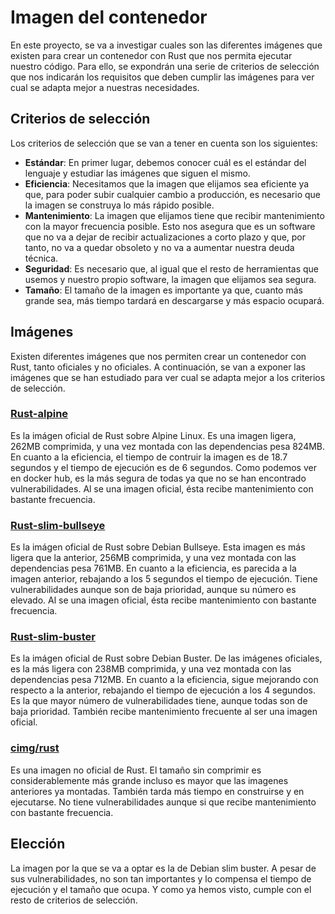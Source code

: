 # Imagen del contenedor
En este proyecto, se va a investigar cuales son las diferentes imágenes que existen para crear un contenedor con Rust que nos permita ejecutar nuestro código. Para ello, se expondrán una serie de criterios de selección que nos indicarán los requisitos que deben cumplir las imágenes para ver cual se adapta mejor a nuestras necesidades.

## Criterios de selección
Los criterios de selección que se van a tener en cuenta son los siguientes:
- **Estándar**: En primer lugar, debemos conocer cuál es el estándar del lenguaje y estudiar las imágenes que siguen el mismo.
- **Eficiencia**: Necesitamos que la imagen que elijamos sea eficiente ya que, para poder subir cualquier cambio a producción, es necesario que la imagen se construya lo más rápido posible.
- **Mantenimiento**: La imagen que elijamos tiene que recibir mantenimiento con la mayor frecuencia posible. Esto nos asegura que es un software que no va a dejar de recibir actualizaciones a corto plazo y que, por tanto, no va a quedar obsoleto y no va a aumentar nuestra deuda técnica.
- **Seguridad**: Es necesario que, al igual que el resto de herramientas que usemos y nuestro propio software, la imagen que elijamos sea segura.
- **Tamaño**: El tamaño de la imagen es importante ya que, cuanto más grande sea, más tiempo tardará en descargarse y más espacio ocupará.

## Imágenes
Existen diferentes imágenes que nos permiten crear un contenedor con Rust, tanto oficiales y no oficiales. A continuación, se van a exponer las imágenes que se han estudiado para ver cual se adapta mejor a los criterios de selección.

### [Rust-alpine](https://hub.docker.com/_/rust)
Es la imágen oficial de Rust sobre Alpine Linux. Es una imagen ligera, 262MB comprimida, y una vez montada con las dependencias pesa 824MB. En cuanto a la eficiencia, el tiempo de contruir la imagen es de 18.7 segundos y el tiempo de ejecución es de 6 segundos. Como podemos ver en docker hub, es la más segura de todas ya que no se han encontrado vulnerabilidades. Al se una imagen oficial, ésta recibe mantenimiento con bastante frecuencia.

### [Rust-slim-bullseye](https://hub.docker.com/_/rust)
Es la imágen oficial de Rust sobre Debian Bullseye. Esta imagen es más ligera que la anterior, 256MB comprimida, y una vez montada con las dependencias pesa 761MB. En cuanto a la eficiencia, es parecida a la imagen anterior, rebajando a los 5 segundos el tiempo de ejecución. Tiene vulnerabilidades aunque son de baja prioridad, aunque su número es elevado. Al se una imagen oficial, ésta recibe mantenimiento con bastante frecuencia.

### [Rust-slim-buster](https://hub.docker.com/_/rust)
Es la imágen oficial de Rust sobre Debian Buster. De las imágenes oficiales, es la más ligera con 238MB comprimida, y una vez montada con las dependencias pesa 712MB. En cuanto a la eficiencia, sigue mejorando con respecto a la anterior, rebajando el tiempo de ejecución a los 4 segundos. Es la que mayor número de vulnerabilidades tiene, aunque todas son de baja prioridad. También recibe mantenimiento frecuente al ser una imagen oficial.

### [cimg/rust](https://hub.docker.com/r/cimg/rust)
Es una imagen no oficial de Rust. El tamaño sin comprimir es considerablemente más grande incluso es mayor que las imagenes anteriores ya montadas. También tarda más tiempo en construirse y en ejecutarse. No tiene vulnerabilidades aunque si que recibe mantenimiento con bastante frecuencia.

## Elección
La imagen por la que se va a optar es la de Debian slim buster. A pesar de sus vulnerabilidades, no son tan importantes y lo compensa el tiempo de ejecución y el tamaño que ocupa. Y como ya hemos visto, cumple con el resto de criterios de selección.